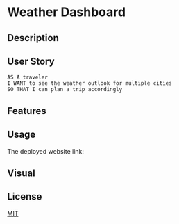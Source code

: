 # Weather Dashboard

## Description



## User Story

```
AS A traveler
I WANT to see the weather outlook for multiple cities
SO THAT I can plan a trip accordingly
```

## Features


## Usage

The deployed website link:

## Visual


## License

[MIT](https://choosealicense.com/licenses/mit/)